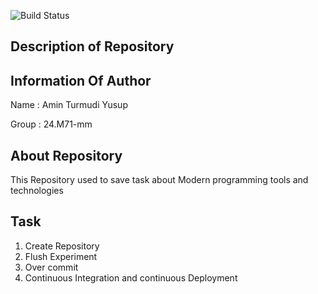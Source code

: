 ![Build Status](https://github.com/AminTurmudiYusup/software_tools/actions/workflows/ci-pipeline.yml/badge.svg)


## Description of Repository



## Information Of Author

Name : Amin Turmudi Yusup


Group :  24.M71-mm

## About Repository

This Repository used to save task about Modern programming tools and technologies


## Task
1. Create Repository
2. Flush Experiment
3. Over commit
4. Continuous Integration and continuous Deployment



